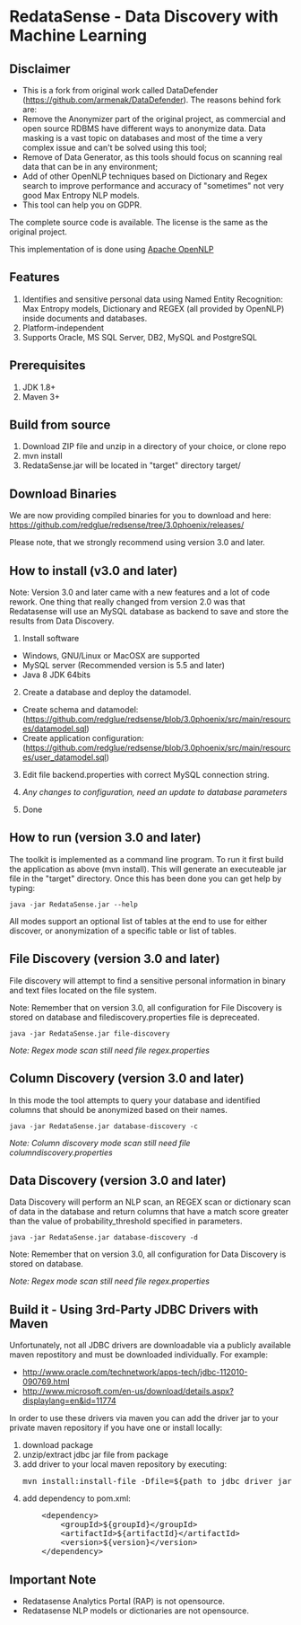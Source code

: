 
RedataSense - Data Discovery with Machine Learning
========================================

Disclaimer
-------
* This is a fork from original work called DataDefender (https://github.com/armenak/DataDefender). The reasons behind fork are:
* Remove the Anonymizer part of the original project, as commercial and open source RDBMS have different ways to anonymize data. Data masking is a vast topic on databases and most of the time a very complex issue and can't be solved using this tool;
* Remove of Data Generator, as this tools should focus on scanning real data that can be in any environment;
* Add of other OpenNLP techniques based on Dictionary and Regex search to improve performance and accuracy of "sometimes" not very good Max Entropy NLP models.
* This tool can help you on GDPR.

The complete source code is available. The license is the same as the original project.

This implementation of is done using [Apache OpenNLP](https://opennlp.apache.org/)


Features
--------
1. Identifies and sensitive personal data using Named Entity Recognition: Max Entropy models, Dictionary and REGEX (all provided by OpenNLP) inside documents and databases.
4. Platform-independent
5. Supports Oracle, MS SQL Server, DB2, MySQL and PostgreSQL

Prerequisites
----------------
1. JDK 1.8+
2. Maven 3+

Build from source
-----------------
1. Download ZIP file and unzip in a directory of your choice, or clone repo
2. mvn install
3. RedataSense.jar will be located in "target" directory target/

Download Binaries
-----------------
We are now providing compiled binaries for you to download and here:
https://github.com/redglue/redsense/tree/3.0phoenix/releases/

Please note, that we strongly recommend using version 3.0 and later.

How to install (v3.0 and later)
----------

Note: Version 3.0 and later came with a new features and a lot of code rework. One thing that really changed from version 2.0 was that Redatasense will use an MySQL database as backend to save and store the results from Data Discovery.

1) Install software

- Windows, GNU/Linux or MacOSX are supported
- MySQL server (Recommended version is 5.5 and later)
- Java 8 JDK 64bits


2) Create a database and deploy the datamodel.
- Create schema and datamodel: (https://github.com/redglue/redsense/blob/3.0phoenix/src/main/resources/datamodel.sql)
- Create application configuration:
(https://github.com/redglue/redsense/blob/3.0phoenix/src/main/resources/user_datamodel.sql)

3) Edit file backend.properties with correct MySQL connection string.

4) *Any changes to configuration, need an update to database parameters*

5) Done


How to run (version 3.0 and later)
----------
The toolkit is implemented as a command line program. To run it first build the application as above (mvn install). This
will generate an executeable jar file in the "target" directory. Once this has been done you can get help by typing:

    java -jar RedataSense.jar --help

All modes support an optional list of tables at the end to use for either discover, or anonymization of a specific table or list of tables.

File Discovery (version 3.0 and later)
--------------
File discovery will attempt to find a sensitive personal information in binary and text files located on the file system.

Note: Remember that on version 3.0, all configuration for File Discovery is stored on database and filediscovery.properties file is depreceated.

    java -jar RedataSense.jar file-discovery

*Note: Regex mode scan still need file regex.properties*


Column Discovery (version 3.0 and later)
----------------
In this mode the tool attempts to query your database and identified columns that should be anonymized based on their names.

    java -jar RedataSense.jar database-discovery -c

*Note: Column discovery mode scan still need file columndiscovery.properties*


Data Discovery (version 3.0 and later)
------------------
Data Discovery will perform an NLP scan, an REGEX scan or dictionary scan of data in the database and return columns that have a match score greater than the value of probability_threshold specified in parameters. 

    java -jar RedataSense.jar database-discovery -d 

Note: Remember that on version 3.0, all configuration for Data Discovery is stored on database.

*Note: Regex mode scan still need file regex.properties*



Build it - Using 3rd-Party JDBC Drivers with Maven
------------------
Unfortunately, not all JDBC drivers are downloadable via a publicly available maven repostitory and must be downloaded individually.  For example:

- http://www.oracle.com/technetwork/apps-tech/jdbc-112010-090769.html
- http://www.microsoft.com/en-us/download/details.aspx?displaylang=en&id=11774

In order to use these drivers via maven you can add the driver jar to your private maven repository if you have one or install locally:

<ol>
<li>download package</li>
<li>unzip/extract jdbc jar file from package</li>
<li>add driver to your local maven repository by executing:  
<pre>
mvn install:install-file -Dfile=${path to jdbc driver jar file} -DgroupId=${groupId} -DartifactId=${artifactId} -Dversion=${version} -Dpackaging=jar
</pre>
</li>
<li>add dependency to pom.xml:
<pre>
    &lt;dependency&gt;
        &lt;groupId&gt;${groupId}&lt;/groupId&gt;
        &lt;artifactId&gt;${artifactId}&lt;/artifactId&gt;
        &lt;version&gt;${version}&lt;/version&gt;
    &lt;/dependency&gt;
</pre>
</li>
</ol>

Important Note
----------
- Redatasense Analytics Portal (RAP) is not opensource.
- Redatasense NLP models or dictionaries are not opensource.
